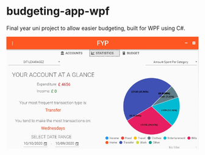 # budgeting-app-wpf

Final year uni project to allow easier budgeting, built for WPF using C#.


![alt text](https://github.com/Rowsim/budgeting-app-wpf/blob/master/images/stats.JPG?raw=true, "app-preview")
